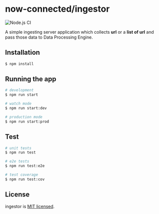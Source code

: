 # now-connected/ingestor
![Node.js CI](https://github.com/1i2hs/nc-ingestor/workflows/Node.js%20CI/badge.svg?branch=master)

A simple ingesting server application which collects **url** or a **list of url** and pass those data to Data Processing Engine.

## Installation

```bash
$ npm install
```

## Running the app

```bash
# development
$ npm run start

# watch mode
$ npm run start:dev

# production mode
$ npm run start:prod
```

## Test

```bash
# unit tests
$ npm run test

# e2e tests
$ npm run test:e2e

# test coverage
$ npm run test:cov
```

## License

  ingestor is [MIT licensed](LICENSE).

